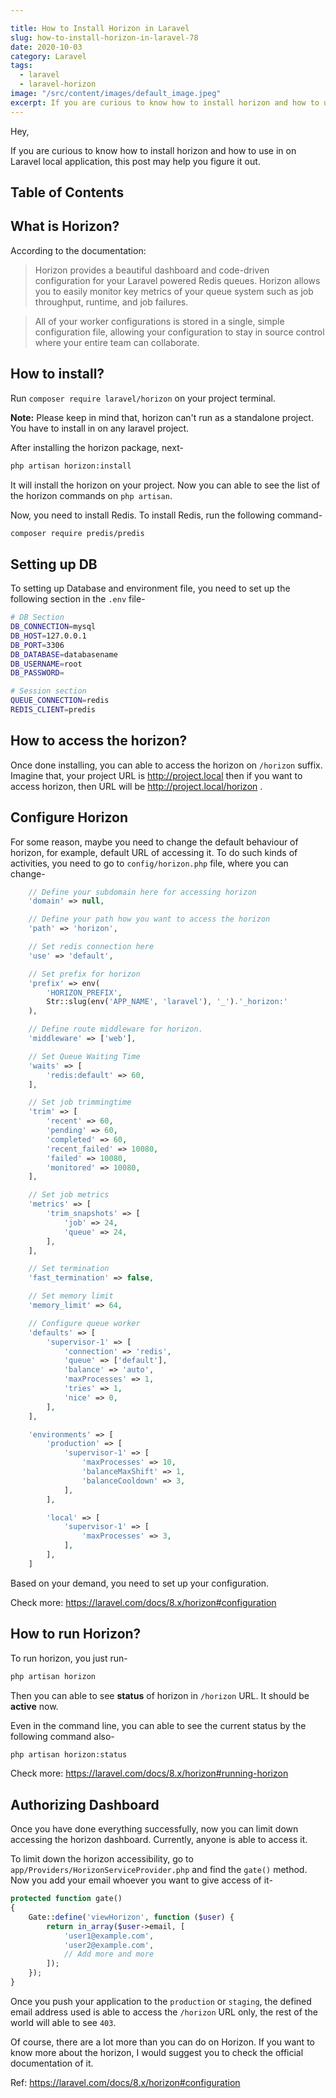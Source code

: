 ```yaml
---

title: How to Install Horizon in Laravel
slug: how-to-install-horizon-in-laravel-78
date: 2020-10-03
category: Laravel
tags:
  - laravel
  - laravel-horizon
image: "/src/content/images/default_image.jpeg"
excerpt: If you are curious to know how to install horizon and how to use in on Laravel local application, this post may help you figure it out.
---
```


Hey,

If you are curious to know how to install horizon and how to use in on Laravel local application, this post may help you figure it out.

## Table of Contents

## What is Horizon?

According to the documentation:
> Horizon provides a beautiful dashboard and code-driven configuration for your Laravel powered Redis queues. Horizon allows you to easily monitor key metrics of your queue system such as job throughput, runtime, and job failures.

> All of your worker configurations is stored in a single, simple configuration file, allowing your configuration to stay in source control where your entire team can collaborate.


## How to install?

Run `composer require laravel/horizon` on your project terminal.

**Note:** Please keep in mind that, horizon can't run as a standalone project. You have to install in on any laravel project.


After installing the horizon package, next-

```sh
php artisan horizon:install
```

It will install the horizon on your project. Now you can able to see the list of the horizon commands on `php artisan`.

Now, you need to install Redis. To install Redis, run the following command-
```sh
composer require predis/predis
```

## Setting up DB
To setting up Database and environment file, you need to set up the following section in the `.env` file-

```bash
# DB Section
DB_CONNECTION=mysql
DB_HOST=127.0.0.1
DB_PORT=3306
DB_DATABASE=databasename
DB_USERNAME=root
DB_PASSWORD=

# Session section
QUEUE_CONNECTION=redis
REDIS_CLIENT=predis
```

## How to access the horizon?

Once done installing, you can able to access the horizon on `/horizon` suffix. Imagine that, your project URL is http://project.local then if you want to access horizon, then URL will be http://project.local/horizon .

## Configure Horizon
For some reason, maybe you need to change the default behaviour of horizon, for example, default URL of accessing it. To do such kinds of activities, you need to go to `config/horizon.php` file, where you can change-

```php
    // Define your subdomain here for accessing horizon
    'domain' => null,

    // Define your path how you want to access the horizon
    'path' => 'horizon',

    // Set redis connection here
    'use' => 'default',

    // Set prefix for horizon
    'prefix' => env(
        'HORIZON_PREFIX',
        Str::slug(env('APP_NAME', 'laravel'), '_').'_horizon:'
    ),

    // Define route middleware for horizon.
    'middleware' => ['web'],

    // Set Queue Waiting Time
    'waits' => [
        'redis:default' => 60,
    ],

    // Set job trimmingtime
    'trim' => [
        'recent' => 60,
        'pending' => 60,
        'completed' => 60,
        'recent_failed' => 10080,
        'failed' => 10080,
        'monitored' => 10080,
    ],

    // Set job metrics
    'metrics' => [
        'trim_snapshots' => [
            'job' => 24,
            'queue' => 24,
        ],
    ],

    // Set termination
    'fast_termination' => false,

    // Set memory limit
    'memory_limit' => 64,

    // Configure queue worker
    'defaults' => [
        'supervisor-1' => [
            'connection' => 'redis',
            'queue' => ['default'],
            'balance' => 'auto',
            'maxProcesses' => 1,
            'tries' => 1,
            'nice' => 0,
        ],
    ],

    'environments' => [
        'production' => [
            'supervisor-1' => [
                'maxProcesses' => 10,
                'balanceMaxShift' => 1,
                'balanceCooldown' => 3,
            ],
        ],

        'local' => [
            'supervisor-1' => [
                'maxProcesses' => 3,
            ],
        ],
    ]
```

Based on your demand, you need to set up your configuration.

Check more: https://laravel.com/docs/8.x/horizon#configuration


## How to run Horizon?
To run horizon, you just run-

```sh
php artisan horizon
```

Then you can able to see **status** of horizon in `/horizon` URL. It should be **active** now.

Even in the command line, you can able to see the current status by the following command also-

```sh
php artisan horizon:status
```

Check more: https://laravel.com/docs/8.x/horizon#running-horizon


## Authorizing Dashboard
Once you have done everything successfully, now you can limit down accessing the horizon dashboard. Currently, anyone is able to access it.

To limit down the horizon accessibility, go to `app/Providers/HorizonServiceProvider.php` and find the `gate()` method. Now you add your email whoever you want to give access of it-
```php
protected function gate()
{
    Gate::define('viewHorizon', function ($user) {
        return in_array($user->email, [
            'user1@example.com',
            'user2@example.com',
            // Add more and more
        ]);
    });
}
```

Once you push your application to the `production` or `staging`, the defined email address used is able to access the `/horizon` URL only, the rest of the world will able to see `403`.

Of course, there are a lot more than you can do on Horizon. If you want to know more about the horizon, I would suggest you to check the official documentation of it.

Ref: https://laravel.com/docs/8.x/horizon#configuration